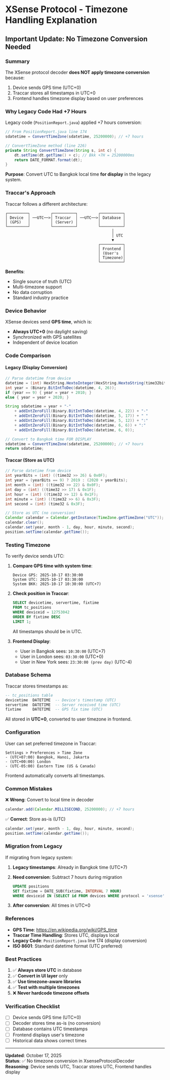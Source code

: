 # XSense Protocol - Timezone Handling Explanation

## Important Update: No Timezone Conversion Needed

### Summary

The XSense protocol decoder **does NOT apply timezone conversion** because:
1. Device sends GPS time (UTC+0)
2. Traccar stores all timestamps in UTC+0
3. Frontend handles timezone display based on user preferences

### Why Legacy Code Had +7 Hours

Legacy code (`PositionReport.java`) applied +7 hours conversion:

```java
// From PositionReport.java line 174
sdatetime = ConvertTimeZone(sdatetime, 25200000); // +7 hours

// ConvertTimeZone method (line 226)
private String ConvertTimeZone(String s, int c) {
    dt.setTime(dt.getTime() + c); // Bkk +7H = 25200000ms
    return DATE_FORMAT.format(dt);
}
```

**Purpose**: Convert UTC to Bangkok local time **for display** in the legacy system.

### Traccar's Approach

Traccar follows a different architecture:

```
┌─────────┐         ┌──────────┐         ┌──────────┐
│ Device  │ ──UTC──>│ Traccar  │ ──UTC──>│ Database │
│ (GPS)   │         │ (Server) │         │          │
└─────────┘         └──────────┘         └──────────┘
                                               │
                                               │ UTC
                                               ▼
                                         ┌──────────┐
                                         │ Frontend │
                                         │ (User's  │
                                         │ Timezone)│
                                         └──────────┘
```

**Benefits**:
- Single source of truth (UTC)
- Multi-timezone support
- No data corruption
- Standard industry practice

### Device Behavior

XSense devices send **GPS time**, which is:
- **Always UTC+0** (no daylight saving)
- Synchronized with GPS satellites
- Independent of device location

### Code Comparison

#### Legacy (Display Conversion)
```java
// Parse datetime from device
datetime = (int) HexString.HextoInteger(HexString.HextoString(time32bit));
int year = (Binary.BitIntToDec(datetime, 4, 26));
if (year == 9) { year = year + 2010; }
else { year = year + 2020; }

String sdatetime = year + "-" 
    + addIntZeroFill(Binary.BitIntToDec(datetime, 4, 22)) + "-"
    + addIntZeroFill(Binary.BitIntToDec(datetime, 5, 17)) + " "
    + addIntZeroFill(Binary.BitIntToDec(datetime, 5, 12)) + ":"
    + addIntZeroFill(Binary.BitIntToDec(datetime, 6, 6)) + ":"
    + addIntZeroFill(Binary.BitIntToDec(datetime, 6, 0));

// Convert to Bangkok time FOR DISPLAY
sdatetime = ConvertTimeZone(sdatetime, 25200000); // +7 hours
return sdatetime;
```

#### Traccar (Store as UTC)
```java
// Parse datetime from device
int yearBits = (int) ((time32 >> 26) & 0x0F);
int year = (yearBits == 9) ? 2019 : (2020 + yearBits);
int month = (int) ((time32 >> 22) & 0x0F);
int day = (int) ((time32 >> 17) & 0x1F);
int hour = (int) ((time32 >> 12) & 0x1F);
int minute = (int) ((time32 >> 6) & 0x3F);
int second = (int) (time32 & 0x3F);

// Store as UTC (no conversion)
Calendar calendar = Calendar.getInstance(TimeZone.getTimeZone("UTC"));
calendar.clear();
calendar.set(year, month - 1, day, hour, minute, second);
position.setTime(calendar.getTime());
```

### Testing Timezone

To verify device sends UTC:

1. **Compare GPS time with system time**:
   ```
   Device GPS: 2025-10-17 03:30:00
   System UTC: 2025-10-17 03:30:00
   System BKK: 2025-10-17 10:30:00 (UTC+7)
   ```

2. **Check position in Traccar**:
   ```sql
   SELECT devicetime, servertime, fixtime 
   FROM tc_positions 
   WHERE deviceid = 12753042 
   ORDER BY fixtime DESC 
   LIMIT 1;
   ```
   
   All timestamps should be in UTC.

3. **Frontend Display**:
   - User in Bangkok sees: `10:30:00` (UTC+7)
   - User in London sees: `03:30:00` (UTC+0)
   - User in New York sees: `23:30:00 (prev day)` (UTC-4)

### Database Schema

Traccar stores timestamps as:

```sql
-- tc_positions table
devicetime  DATETIME  -- Device's timestamp (UTC)
servertime  DATETIME  -- Server received time (UTC)
fixtime     DATETIME  -- GPS fix time (UTC)
```

All stored in **UTC+0**, converted to user timezone in frontend.

### Configuration

User can set preferred timezone in Traccar:

```
Settings > Preferences > Time Zone
- (UTC+07:00) Bangkok, Hanoi, Jakarta
- (UTC+00:00) London
- (UTC-05:00) Eastern Time (US & Canada)
```

Frontend automatically converts all timestamps.

### Common Mistakes

❌ **Wrong**: Convert to local time in decoder
```java
calendar.add(Calendar.MILLISECOND, 25200000); // +7 hours
```

✅ **Correct**: Store as-is (UTC)
```java
calendar.set(year, month - 1, day, hour, minute, second);
position.setTime(calendar.getTime());
```

### Migration from Legacy

If migrating from legacy system:

1. **Legacy timestamps**: Already in Bangkok time (UTC+7)
2. **Need conversion**: Subtract 7 hours during migration
   ```sql
   UPDATE positions 
   SET fixtime = DATE_SUB(fixtime, INTERVAL 7 HOUR)
   WHERE deviceid IN (SELECT id FROM devices WHERE protocol = 'xsense');
   ```

3. **After conversion**: All times in UTC+0

### References

- **GPS Time**: https://en.wikipedia.org/wiki/GPS_time
- **Traccar Time Handling**: Stores UTC, displays local
- **Legacy Code**: `PositionReport.java` line 174 (display conversion)
- **ISO 8601**: Standard datetime format (UTC preferred)

### Best Practices

1. ✅ **Always store UTC** in database
2. ✅ **Convert in UI layer** only
3. ✅ **Use timezone-aware libraries**
4. ✅ **Test with multiple timezones**
5. ❌ **Never hardcode timezone offsets**

### Verification Checklist

- [ ] Device sends GPS time (UTC+0)
- [ ] Decoder stores time as-is (no conversion)
- [ ] Database contains UTC timestamps
- [ ] Frontend displays user's timezone
- [ ] Historical data shows correct times

---

**Updated**: October 17, 2025  
**Status**: ✅ No timezone conversion in XsenseProtocolDecoder  
**Reasoning**: Device sends UTC, Traccar stores UTC, Frontend handles display
